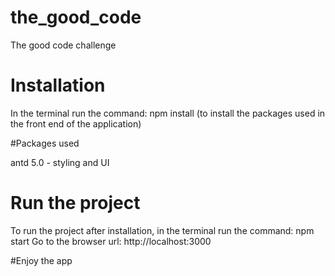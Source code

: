 # the_good_code
The good code challenge



# Installation

In the terminal run the command: npm install (to install the packages used in the front end of the application)

#Packages used

antd 5.0 - styling and UI

# Run the project

To run the project after installation, in the terminal run the command: npm start 
Go to the browser url: http://localhost:3000


#Enjoy the app





